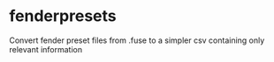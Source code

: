 # fenderpresets
Convert fender preset files from .fuse to a simpler csv containing only relevant information
